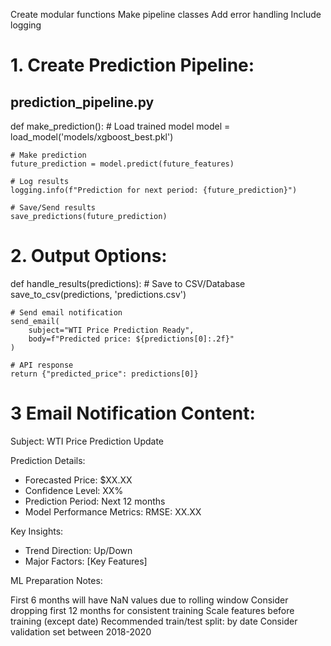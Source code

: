 Create modular functions
Make pipeline classes
Add error handling
Include logging

# 1. Create Prediction Pipeline:
## prediction_pipeline.py
def make_prediction():
    # Load trained model
    model = load_model('models/xgboost_best.pkl')
    
    # Make prediction
    future_prediction = model.predict(future_features)
    
    # Log results
    logging.info(f"Prediction for next period: {future_prediction}")
    
    # Save/Send results
    save_predictions(future_prediction)

# 2. Output Options:

def handle_results(predictions):
    # Save to CSV/Database
    save_to_csv(predictions, 'predictions.csv')
    
    # Send email notification
    send_email(
        subject="WTI Price Prediction Ready",
        body=f"Predicted price: ${predictions[0]:.2f}"
    )
    
    # API response
    return {"predicted_price": predictions[0]}


# 3 Email Notification Content:

Subject: WTI Price Prediction Update

Prediction Details:
- Forecasted Price: $XX.XX
- Confidence Level: XX%
- Prediction Period: Next 12 months
- Model Performance Metrics: RMSE: XX.XX

Key Insights:
- Trend Direction: Up/Down
- Major Factors: [Key Features]


ML Preparation Notes:

First 6 months will have NaN values due to rolling window
Consider dropping first 12 months for consistent training
Scale features before training (except date)
Recommended train/test split: by date
Consider validation set between 2018-2020